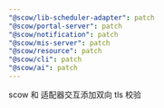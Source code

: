 ```yaml
---
"@scow/lib-scheduler-adapter": patch
"@scow/portal-server": patch
"@scow/notification": patch
"@scow/mis-server": patch
"@scow/resource": patch
"@scow/cli": patch
"@scow/ai": patch
---
```


scow 和 适配器交互添加双向 tls 校验
